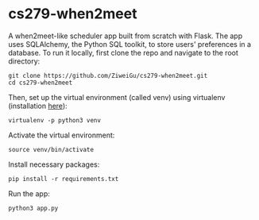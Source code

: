 # cs279-when2meet

A when2meet-like scheduler app built from scratch with Flask. The app uses SQLAlchemy, the Python SQL toolkit, to store users' preferences in a database. To run it locally, first clone the repo and navigate to the root directory: 
```
git clone https://github.com/ZiweiGu/cs279-when2meet.git
cd cs279-when2meet
```
Then, set up the virtual environment (called venv) using virtualenv (installation [here](https://virtualenv.pypa.io/en/latest/installation.html)):
```
virtualenv -p python3 venv 
```
Activate the virtual environment:
```
source venv/bin/activate
```
Install necessary packages:
```
pip install -r requirements.txt
```
Run the app:
```
python3 app.py
```